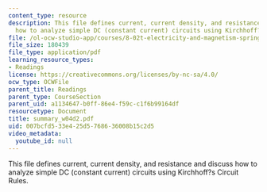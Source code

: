 ```yaml
---
content_type: resource
description: This file defines current, current density, and resistance and discuss
  how to analyze simple DC (constant current) circuits using Kirchhoff?s Circuit Rules.
file: /ol-ocw-studio-app/courses/8-02t-electricity-and-magnetism-spring-2005/007bcfd533e425d5768636008b15c2d5_summary_w04d2.pdf
file_size: 180439
file_type: application/pdf
learning_resource_types:
- Readings
license: https://creativecommons.org/licenses/by-nc-sa/4.0/
ocw_type: OCWFile
parent_title: Readings
parent_type: CourseSection
parent_uid: a1134647-b0ff-86e4-f59c-c1f6b99164df
resourcetype: Document
title: summary_w04d2.pdf
uid: 007bcfd5-33e4-25d5-7686-36008b15c2d5
video_metadata:
  youtube_id: null
---
```

This file defines current, current density, and resistance and discuss how to analyze simple DC (constant current) circuits using Kirchhoff?s Circuit Rules.